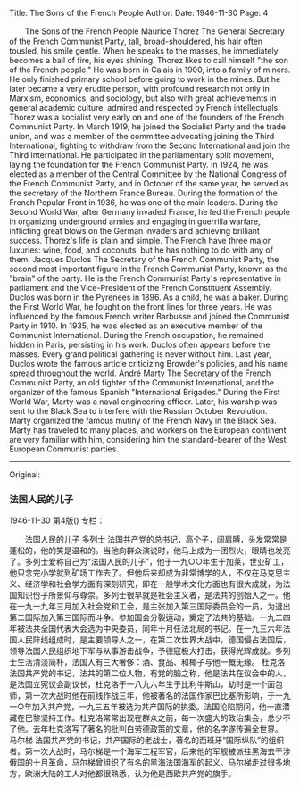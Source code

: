 Title: The Sons of the French People
Author:
Date: 1946-11-30
Page: 4

　　The Sons of the French People
    Maurice Thorez
    The General Secretary of the French Communist Party, tall, broad-shouldered, his hair often tousled, his smile gentle. When he speaks to the masses, he immediately becomes a ball of fire, his eyes shining. Thorez likes to call himself "the son of the French people." He was born in Calais in 1900, into a family of miners. He only finished primary school before going to work in the mines. But he later became a very erudite person, with profound research not only in Marxism, economics, and sociology, but also with great achievements in general academic culture, admired and respected by French intellectuals. Thorez was a socialist very early on and one of the founders of the French Communist Party. In March 1919, he joined the Socialist Party and the trade union, and was a member of the committee advocating joining the Third International, fighting to withdraw from the Second International and join the Third International. He participated in the parliamentary split movement, laying the foundation for the French Communist Party. In 1924, he was elected as a member of the Central Committee by the National Congress of the French Communist Party, and in October of the same year, he served as the secretary of the Northern France Bureau. During the formation of the French Popular Front in 1936, he was one of the main leaders. During the Second World War, after Germany invaded France, he led the French people in organizing underground armies and engaging in guerrilla warfare, inflicting great blows on the German invaders and achieving brilliant success. Thorez's life is plain and simple. The French have three major luxuries: wine, food, and coconuts, but he has nothing to do with any of them.
    Jacques Duclos
    The Secretary of the French Communist Party, the second most important figure in the French Communist Party, known as the "brain" of the party. He is the French Communist Party's representative in parliament and the Vice-President of the French Constituent Assembly. Duclos was born in the Pyrenees in 1896. As a child, he was a baker. During the First World War, he fought on the front lines for three years. He was influenced by the famous French writer Barbusse and joined the Communist Party in 1910. In 1935, he was elected as an executive member of the Communist International. During the French occupation, he remained hidden in Paris, persisting in his work. Duclos often appears before the masses. Every grand political gathering is never without him. Last year, Duclos wrote the famous article criticizing Browder's policies, and his name spread throughout the world.
    André Marty
    The Secretary of the French Communist Party, an old fighter of the Communist International, and the organizer of the famous Spanish "International Brigades." During the First World War, Marty was a naval engineering officer. Later, his warship was sent to the Black Sea to interfere with the Russian October Revolution. Marty organized the famous mutiny of the French Navy in the Black Sea. Marty has traveled to many places, and workers on the European continent are very familiar with him, considering him the standard-bearer of the West European Communist parties.



<hr /> 

Original: 


### 法国人民的儿子

1946-11-30
第4版()
专栏：

　　法国人民的儿子
    多列士
    法国共产党的总书记，高个子，阔肩膊，头发常常是蓬松的，他的笑是温和的。当他向群众演说时，他马上成为一团烈火，眼睛也发亮了。多列士爱称自己为“法国人民的儿子”，他于一九○○年生于加莱，世业矿工，他只念完小学就到矿场工作去了。但他后来却成为非常博学的人，不仅在马克思主义、经济学和社会学方面有深刻研究，即在一般学术文化方面也有很大成就，为法国知识份子所景仰与尊崇。多列士很早就是社会主义者，是法共的创始人之一。他在一九一九年三月加入社会党和工会，是主张加入第三国际委员会的一员，为退出第二国际加入第三国际而斗争。参加国会分裂运动，奠定了法共的基础。一九二四年被法共全国代表大会选为中央委员，同年十月任法北局的书记。在一九三六年法国人民阵线组成时，是主要领导人之一，在第二次世界大战中，德国侵占法国后，领导法国人民组织地下军与从事游击战争，予德寇极大打击，获得光辉成就。多列士生活清淡简朴，法国人有三大奢侈：酒、食品、和椰子与他一概无缘。
    杜克洛
    法国共产党的书记，法共的第二位人物，有党的脑之称，他是法共在议会中的人，是法国立宪议会副议长，杜克洛于一八九六年生于比利牛斯山，幼时是一个面包师，第一次大战时他在前线作战三年，他被著名的法国作家巴比塞所影响，于一九一○年加入共产党，一九三五年被选为共产国际的执委。法国沦陷期间，他一直潜藏在巴黎坚持工作。杜克洛常常出现在群众之前，每一次盛大的政治集会，总少不了他。去年杜克洛写了著名的批判白劳德政策的文章，他的名字遂传遍全世界。
    马尔梯
    法国共产党的书记，共产国际的老战士，著名的西班牙“国际纵队”的组织者。第一次大战时，马尔梯是一个海军工程军官，后来他的军舰被派往黑海去干涉俄国的十月革命，马尔梯曾组织了有名的黑海法国海军的起义。马尔梯走过很多地方，欧洲大陆的工人对他都很熟悉，认为他是西欧共产党的旗手。
